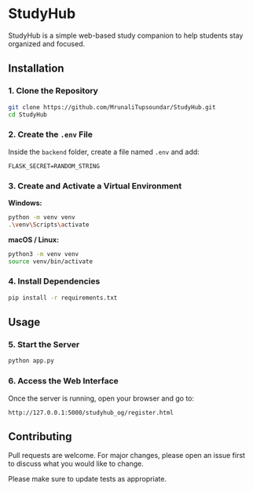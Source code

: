 # StudyHub

StudyHub is a simple web-based study companion to help students stay organized and focused.  

## Installation

### 1. Clone the Repository
```bash
git clone https://github.com/MrunaliTupsoundar/StudyHub.git
cd StudyHub
```

### 2. Create the `.env` File
Inside the `backend` folder, create a file named `.env` and add:
```env
FLASK_SECRET=RANDOM_STRING
```

### 3. Create and Activate a Virtual Environment
**Windows:**
```bash
python -m venv venv
.\venv\Scripts\activate
```

**macOS / Linux:**
```bash
python3 -m venv venv
source venv/bin/activate
```

### 4. Install Dependencies
```bash
pip install -r requirements.txt
```

## Usage

### 5. Start the Server
```bash
python app.py
```

### 6. Access the Web Interface
Once the server is running, open your browser and go to:
```
http://127.0.0.1:5000/studyhub_og/register.html
```

## Contributing

Pull requests are welcome. For major changes, please open an issue first  
to discuss what you would like to change.  

Please make sure to update tests as appropriate.

